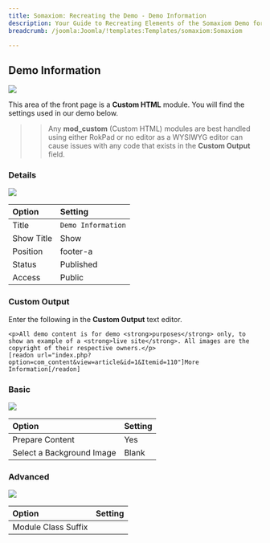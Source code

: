 ```yaml
---
title: Somaxiom: Recreating the Demo - Demo Information
description: Your Guide to Recreating Elements of the Somaxiom Demo for Joomla
breadcrumb: /joomla:Joomla/!templates:Templates/somaxiom:Somaxiom

---
```


Demo Information
-----

![][demo]

This area of the front page is a **Custom HTML** module. You will find the settings used in our demo below.

>> Any **mod_custom** (Custom HTML) modules are best handled using either RokPad or no editor as a WYSIWYG editor can cause issues with any code that exists in the **Custom Output** field.

### Details

![][demo2]

|   Option   |      Setting       |
| :--------- | :----------------- |
| Title      | `Demo Information` |
| Show Title | Show               |
| Position   | footer-a           |
| Status     | Published          |
| Access     | Public             |

### Custom Output

Enter the following in the **Custom Output** text editor.

~~~
<p>All demo content is for demo <strong>purposes</strong> only, to show an example of a <strong>live site</strong>. All images are the copyright of their respective owners.</p>
[readon url="index.php?option=com_content&view=article&id=1&Itemid=110"]More Information[/readon]
~~~

### Basic

![][demo3]

|           Option          | Setting |
| :------------------------ | :------ |
| Prepare Content           | Yes     |
| Select a Background Image | Blank   |

### Advanced

![][demo4]

|        Option       | Setting |
| :------------------ | :------ |
| Module Class Suffix |         |

[demo]: assets/demo_10.jpeg
[demo2]: assets/demo_9a.jpeg
[demo3]: assets/demo_9b.jpeg
[demo4]: assets/demo_9c.jpeg